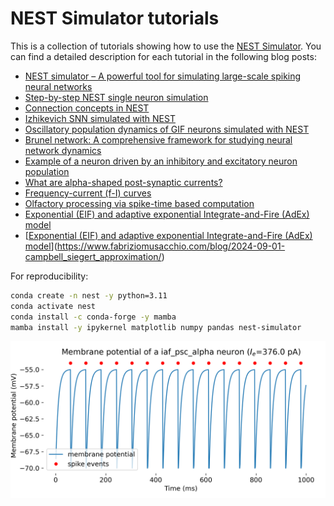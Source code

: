 # NEST Simulator tutorials

This is a collection of tutorials showing how to use the [NEST Simulator](https://nest-simulator.readthedocs.io/en/stable/index.html). You can find a detailed description for each tutorial in the following blog posts:

* [NEST simulator – A powerful tool for simulating large-scale spiking neural networks](https://www.fabriziomusacchio.com/blog/2024-06-09-nest_SNN_simulator/)
* [Step-by-step NEST single neuron simulation](https://www.fabriziomusacchio.com/blog/2024-06-16-nest_single_neuron_example/)
* [Connection concepts in NEST](https://www.fabriziomusacchio.com/blog/2024-06-25-nest_connection_concepts/)
* [Izhikevich SNN simulated with NEST](https://www.fabriziomusacchio.com/blog/2024-06-30-nest_izhikevich_snn/)
* [Oscillatory population dynamics of GIF neurons simulated with NEST](https://www.fabriziomusacchio.com/blog/2024-07-14-oscillating_gif_neuron_population/)
* [Brunel network: A comprehensive framework for studying neural network dynamics](https://www.fabriziomusacchio.com/blog/2024-07-21-brunel_network/)
* [Example of a neuron driven by an inhibitory and excitatory neuron population](https://www.fabriziomusacchio.com/blog/2024-07-28-neuron_driven_by_populations/)
* [What are alpha-shaped post-synaptic currents?](https://www.fabriziomusacchio.com/blog/2024-08-04-alpha_shaped_input_currents/)
* [Frequency-current (f-I) curves](https://www.fabriziomusacchio.com/blog/2024-08-11-fi_curves/)
* [Olfactory processing via spike-time based computation](https://www.fabriziomusacchio.com/blog/2024-08-21-olfactory_processing_via_spike_time_bases_computation/)
* [Exponential (EIF) and adaptive exponential Integrate-and-Fire (AdEx) model](https://www.fabriziomusacchio.com/blog/2024-08-25-EIF_and_AdEx_model/)
* [[Exponential (EIF) and adaptive exponential Integrate-and-Fire (AdEx) model](https://www.fabriziomusacchio.com/blog/2024-08-25-EIF_and_AdEx_model/)](https://www.fabriziomusacchio.com/blog/2024-09-01-campbell_siegert_approximation/)




For reproducibility:

```bash
conda create -n nest -y python=3.11
conda activate nest
conda install -c conda-forge -y mamba
mamba install -y ipykernel matplotlib numpy pandas nest-simulator
```


![img](thumb/single_neuron_iaf_psc_alpha_Ie_376.0.png)